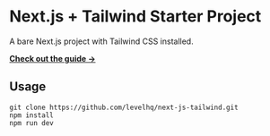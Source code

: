 # Next.js + Tailwind Starter Project

A bare Next.js project with Tailwind CSS installed.

[**Check out the guide →**](https://statickit.com/guides/next-js-tailwind)

## Usage

```
git clone https://github.com/levelhq/next-js-tailwind.git
npm install
npm run dev
```
